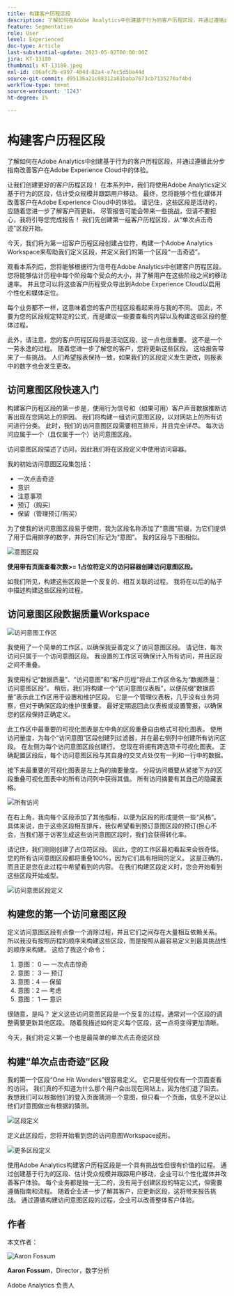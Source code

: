 ```yaml
---
title: 构建客户历程区段
description: 了解如何在Adobe Analytics中创建基于行为的客户历程区段，并通过遵循此分步指南改善客户在Adobe Experience Cloud中的体验。
feature: Segmentation
role: User
level: Experienced
doc-type: Article
last-substantial-update: 2023-05-02T00:00:00Z
jira: KT-13180
thumbnail: KT-13180.jpeg
exl-id: c06afc7b-e997-404d-82a4-e7ec5d5ba44d
source-git-commit: d95136a21c08312a81baba7673cb7135270af4bd
workflow-type: tm+mt
source-wordcount: '1243'
ht-degree: 1%

---
```


# 构建客户历程区段

了解如何在Adobe Analytics中创建基于行为的客户历程区段，并通过遵循此分步指南改善客户在Adobe Experience Cloud中的体验。

让我们创建更好的客户历程区段！ 在本系列中，我们将使用Adobe Analytics定义基于行为的区段，估计受众规模并跟踪用户移动。 最终，您将能够个性化媒体并改善客户在Adobe Experience Cloud中的体验。 请记住，这些区段是活动的，应随着您进一步了解客户而更新。 尽管报告可能会带来一些挑战，但请不要担心，我将引导您完成报告！ 我们先创建第一组客户历程区段，从“单次点击奇迹”区段开始。

今天，我们将为第一组客户历程区段创建占位符，构建一个Adobe Analytics Workspace来帮助我们定义区段，并定义我们的第一个区段“一击奇迹”。

观看本系列后，您将能够根据行为信号在Adobe Analytics中创建客户历程区段。 您将能够估计历程中每个阶段每个受众的大小，并了解用户在这些阶段之间的移动速率。 并且您可以将这些客户历程受众导出到Adobe Experience Cloud以启用个性化和媒体定位。

每个业务都不一样，这意味着您的客户历程区段看起来将与我的不同。 因此，不要为您的区段规定特定的公式，而是建议一些要查看的内容以及构建这些区段的整体过程。

此外，请注意，您的客户历程区段将是活动区段，这一点也很重要。 这不是一个一劳永逸的过程。 随着您进一步了解您的客户，您将更新这些区段。 这给报告带来了一些挑战。 人们希望报表保持一致，如果我们的区段定义发生更改，则报表中的数字也会发生更改。

## 访问意图区段快速入门

构建客户历程区段的第一步是，使用行为信号和（如果可用）客户声音数据推断访客出现在您网站上的原因。 我们将构建一组访问意图区段，以对网站上的所有访问进行分类。 此时，我们的访问意图区段需要相互排斥，并且完全详尽。 每次访问应属于一个（且仅属于一个）访问意图区段。

访问意图区段描述了访问，因此我们将在区段定义中使用访问容器。

我的初始访问意图区段集包括：

* 一次点击奇迹
* 意识
* 注意事项
* 预订（购买）
* 保留（管理预订/购买）

为了使我的访问意图区段易于使用，我为区段名称添加了“意图”前缀，为它们提供了用于启用排序的数字，并将它们标记为“意图”。 我的区段与下图相似。

![意图区段](assets/intent-segments.png)

**使用带有页面查看次数>= 1占位符定义的访问容器创建访问意图区段。**

如我们所见，构建这些区段是一个反复的、相互关联的过程。 我将在以后的帖子中描述构建这些区段的过程。

## 访问意图区段数据质量Workspace

![访问意图工作区](assets/visit-intent-workspace.png)

我使用了一个简单的工作区，以确保我妥善定义了访问意图区段。 请记住，每次访问只属于一个访问意图区段。 我设置的工作区可确保计入所有访问，并且区段之间不重叠。

我使用标记“数据质量”、“访问意图”和“客户历程”将此工作区命名为“数据质量：访问意图区段”。 稍后，我们将构建一个“访问意图仪表板”，以便前缀“数据质量”表示此工作区用于设置和维护区段。 它是一个管理仪表板，几乎没有业务洞察，但对于确保区段的维护很重要。 最好定期返回此仪表板或设置警报，以确保您的区段保持正确定义。

此工作区中最重要的可视化图表是左中角的区段重叠自由格式可视化图表。 使用访问量度，为每个“访问意图”区段创建列过滤器，并在最右侧列中创建所有访问区段。 在左侧为每个访问意图区段创建行。 您现在将拥有跨选项卡可视化图表。 正确配置区段后，每个访问意图区段与其自身的交叉点处仅有一列和一行中的数据。

接下来最重要的可视化图表是左上角的摘要量度。 分段访问概要从紧接下方的区段重叠可视化图表中的所有访问列中获得其值。 所有访问摘要有其自己的隐藏表格。

![所有访问](assets/all-visits.png)

在右上角，我向每个区段添加了其他指标，以便为区段的形成提供一些“风格”。 具体来说，由于这些区段相互排斥，我仅希望看到预订意图区段的预订(担心不会，当我们基于访客生成这些访问意图区段时，我们会获得转化率。

请记住，我们刚刚创建了占位符区段。 因此，您的工作区最初看起来会很奇怪。 您的所有访问意图区段都将重叠100%，因为它们具有相同的定义。 这是正确的，而且正是您在此过程中希望看到的内容。 在我们构建区段定义时，您会开始看到这些区段开始成型。

![访问意图区段定义](assets/visit-intent-segment-defs.png)

## 构建您的第一个访问意图区段

定义访问意图区段有点像一个消除过程，并且它们之间存在大量相互依赖关系。 所以我没有按照历程的顺序来构建这些区段，而是按照从最容易定义到最具挑战性的顺序来构建。 这给了我这个命令：

1. 意图： 0 — 一次点击惊奇
1. 意图： 3 — 预订
1. 意图：4 — 保留
1. 意图：2 — 考虑
1. 意图： 1 — 意识

很随意，是吗？ 定义这些访问意图区段是一个反复的过程，通常对一个区段的调整需要更新其他区段。 随着我描述如何定义每个区段，这一点将变得更加清晰。

今天，我们将定义第一个也是最简单的单次点击奇迹区段

## 构建“单次点击奇迹”区段

我的第一个区段“One Hit Wonders”很容易定义。 它只是任何仅有一个页面查看的访问。 我们真的不知道为什么那个用户会出现在网站上，因为他们退了回去。 我想我们可以根据他们的登入页面猜测一个意图，但只看一个页面，信息不足以让他们对意图做出有根据的猜测。

![区段定义](assets/segment-def.png)

定义此区段后，您将开始看到您的访问意图Workspace成形。

![更多区段定义](assets/more-segment-defs.png)

使用Adobe Analytics构建客户历程区段是一个具有挑战性但很有价值的过程。 通过创建基于行为的区段、估计受众规模并跟踪用户移动，企业可以个性化媒体并改善客户体验。 每个业务都是独一无二的，没有用于创建区段的特定公式，但需要遵循指南和流程。 随着企业进一步了解其客户，应更新区段，这将带来报告挑战。 通过遵循构建访问意图区段的过程，企业可以改善整体客户体验。

## 作者

本文作者：

![Aaron Fossum](assets/aaron-headshot.png)

**Aaron Fossum**，Director，数字分析

Adobe Analytics 负责人
